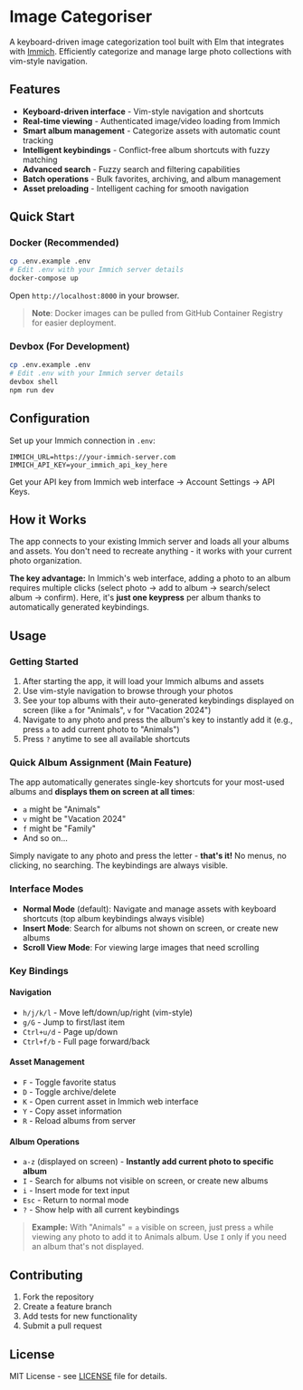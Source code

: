 # Image Categoriser

A keyboard-driven image categorization tool built with Elm that integrates with [Immich](https://immich.app/). Efficiently categorize and manage large photo collections with vim-style navigation.

## Features

- **Keyboard-driven interface** - Vim-style navigation and shortcuts
- **Real-time viewing** - Authenticated image/video loading from Immich
- **Smart album management** - Categorize assets with automatic count tracking
- **Intelligent keybindings** - Conflict-free album shortcuts with fuzzy matching
- **Advanced search** - Fuzzy search and filtering capabilities
- **Batch operations** - Bulk favorites, archiving, and album management
- **Asset preloading** - Intelligent caching for smooth navigation

## Quick Start

### Docker (Recommended)

```bash
cp .env.example .env
# Edit .env with your Immich server details
docker-compose up
```

Open `http://localhost:8000` in your browser.

> **Note**: Docker images can be pulled from GitHub Container Registry for easier deployment.

### Devbox (For Development)

```bash
cp .env.example .env
# Edit .env with your Immich server details
devbox shell
npm run dev
```

## Configuration

Set up your Immich connection in `.env`:

```env
IMMICH_URL=https://your-immich-server.com
IMMICH_API_KEY=your_immich_api_key_here
```

Get your API key from Immich web interface → Account Settings → API Keys.

## How it Works

The app connects to your existing Immich server and loads all your albums and assets. You don't need to recreate anything - it works with your current photo organization.

**The key advantage:** In Immich's web interface, adding a photo to an album requires multiple clicks (select photo → add to album → search/select album → confirm). Here, it's **just one keypress** per album thanks to automatically generated keybindings.

## Usage

### Getting Started

1. After starting the app, it will load your Immich albums and assets
2. Use vim-style navigation to browse through your photos
3. See your top albums with their auto-generated keybindings displayed on screen (like `a` for "Animals", `v` for "Vacation 2024")
4. Navigate to any photo and press the album's key to instantly add it (e.g., press `a` to add current photo to "Animals")
5. Press `?` anytime to see all available shortcuts

### Quick Album Assignment (Main Feature)

The app automatically generates single-key shortcuts for your most-used albums and **displays them on screen at all times**:

- `a` might be "Animals"
- `v` might be "Vacation 2024"
- `f` might be "Family"
- And so on...

Simply navigate to any photo and press the letter - **that's it!** No menus, no clicking, no searching. The keybindings are always visible.

### Interface Modes

- **Normal Mode** (default): Navigate and manage assets with keyboard shortcuts (top album keybindings always visible)
- **Insert Mode**: Search for albums not shown on screen, or create new albums
- **Scroll View Mode**: For viewing large images that need scrolling

### Key Bindings

#### Navigation

- `h/j/k/l` - Move left/down/up/right (vim-style)
- `g/G` - Jump to first/last item
- `Ctrl+u/d` - Page up/down
- `Ctrl+f/b` - Full page forward/back

#### Asset Management

- `F` - Toggle favorite status
- `D` - Toggle archive/delete
- `K` - Open current asset in Immich web interface
- `Y` - Copy asset information
- `R` - Reload albums from server

#### Album Operations

- `a-z` (displayed on screen) - **Instantly add current photo to specific album**
- `I` - Search for albums not visible on screen, or create new albums
- `i` - Insert mode for text input
- `Esc` - Return to normal mode
- `?` - Show help with all current keybindings

> **Example:** With "Animals" = `a` visible on screen, just press `a` while viewing any photo to add it to Animals album. Use `I` only if you need an album that's not displayed.

## Contributing

1. Fork the repository
2. Create a feature branch
3. Add tests for new functionality
4. Submit a pull request

## License

MIT License - see [LICENSE](LICENSE) file for details.

